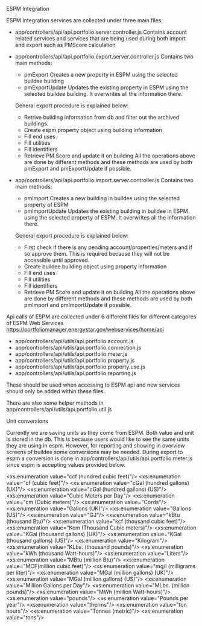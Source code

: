 ESPM Integration

ESPM Integration services are collected under three main files: 
- app/controllers/api/api.portfolio.server.controller.js
  Contains account related services and services that are being used during both import and export such as PMScore calculation

- app/controllers/api/api.portfolio.export.server.controller.js
  Contains two main methods:
    - pmExport 
      Creates a new property in ESPM using the selected buildee building
    - pmExportUpdate
      Updates the existing property in ESPM using the selected buildee building. It overwrites all the information there.
 
  General export procedure is explained below: 
    - Retrive building information from db and filter out the archived buildings.
    - Create espm property object using building information
    - Fill end uses
    - Fill utilities
    - Fill identifiers
    - Retrieve PM Score and update it on building
  All the operations above are done by different methods and these methods are used by both pmExport and pmExportUpdate if possible.

- app/controllers/api/api.portfolio.import.server.controller.js
  Contains two main methods:
    - pmImport 
      Creates a new building in buildee using the selected property of ESPM
    - pmImportUpdate
      Updates the existing building in buildee in ESPM using the selected property of ESPM. It overwrites all the information there.
 
  General export procedure is explained below: 
    - First check if there is any pending account/properties/meters and if so approve them.
      This is required because they will not be accessible until approved. 
    - Create buildee building object using property information
    - Fill end uses
    - Fill utilities
    - Fill identifiers
    - Retrieve PM Score and update it on building
  All the operations above are done by different methods and these methods are used by both pmImport and pmImportUpdate if possible.

Api calls of ESPM are collected under 6 different files for different categores of ESPM Web Services https://portfoliomanager.energystar.gov/webservices/home/api

- app/controllers/api/utils/api.portfolio.account.js
- app/controllers/api/utils/api.portfolio.connection.js
- app/controllers/api/utils/api.portfolio.meter.js
- app/controllers/api/utils/api.portfolio.property.js
- app/controllers/api/utils/api.portfolio.property.use.js
- app/controllers/api/utils/api.portfolio.reporting.js

These should be used when accessing to ESPM api and new services should only be added within these files. 

There are also some helper methods in app/controllers/api/utils/api.portfolio.util.js


Unit conversions

Currently we are saving units as they come from ESPM. Both value and unit is stored in the db.
This is because users would like to see the same units they are using in espm. However, for reporting and showing in overview screens of buildee some conversions may be needed. 
During export to espm a conversion is done in app/controllers/api/utils/api.portfolio.meter.js since espm is accepting values provided below. 

<xs:enumeration value="ccf (hundred cubic feet)"/>
<xs:enumeration value="cf (cubic feet)"/>
<xs:enumeration value="cGal (hundred gallons) (UK)"/>
<xs:enumeration value="cGal (hundred gallons) (US)"/>
<xs:enumeration value="Cubic Meters per Day"/>
<xs:enumeration value="cm (Cubic meters)"/>
<xs:enumeration value="Cords"/>
<xs:enumeration value="Gallons (UK)"/>
<xs:enumeration value="Gallons (US)"/>
<xs:enumeration value="GJ"/>
<xs:enumeration value="kBtu (thousand Btu)"/>
<xs:enumeration value="kcf (thousand cubic feet)"/>
<xs:enumeration value="Kcm (Thousand Cubic meters)"/>
<xs:enumeration value="KGal (thousand gallons) (UK)"/>
<xs:enumeration value="KGal (thousand gallons) (US)"/>
<xs:enumeration value="Kilogram"/>
<xs:enumeration value="KLbs. (thousand pounds)"/>
<xs:enumeration value="kWh (thousand Watt-hours)"/>
<xs:enumeration value="Liters"/>
<xs:enumeration value="MBtu (million Btu)"/>
<xs:enumeration value="MCF(million cubic feet)"/>
<xs:enumeration value="mg/l (milligrams per liter)"/>
<xs:enumeration value="MGal (million gallons) (UK)"/>
<xs:enumeration value="MGal (million gallons) (US)"/>
<xs:enumeration value="Million Gallons per Day"/>
<xs:enumeration value="MLbs. (million pounds)"/>
<xs:enumeration value="MWh (million Watt-hours)"/>
<xs:enumeration value="pounds"/>
<xs:enumeration value="Pounds per year"/>
<xs:enumeration value="therms"/>
<xs:enumeration value="ton hours"/>
<xs:enumeration value="Tonnes (metric)"/>
<xs:enumeration value="tons"/>